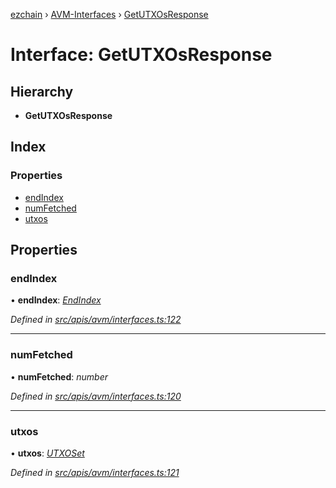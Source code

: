 [ezchain](../README.md) › [AVM-Interfaces](../modules/avm_interfaces.md) › [GetUTXOsResponse](avm_interfaces.getutxosresponse.md)

# Interface: GetUTXOsResponse

## Hierarchy

* **GetUTXOsResponse**

## Index

### Properties

* [endIndex](avm_interfaces.getutxosresponse.md#endindex)
* [numFetched](avm_interfaces.getutxosresponse.md#numfetched)
* [utxos](avm_interfaces.getutxosresponse.md#utxos)

## Properties

###  endIndex

• **endIndex**: *[EndIndex](avm_interfaces.endindex.md)*

*Defined in [src/apis/avm/interfaces.ts:122](https://github.com/EZChain-core/ezchainjs/blob/5511161/src/apis/avm/interfaces.ts#L122)*

___

###  numFetched

• **numFetched**: *number*

*Defined in [src/apis/avm/interfaces.ts:120](https://github.com/EZChain-core/ezchainjs/blob/5511161/src/apis/avm/interfaces.ts#L120)*

___

###  utxos

• **utxos**: *[UTXOSet](../classes/api_avm_utxos.utxoset.md)*

*Defined in [src/apis/avm/interfaces.ts:121](https://github.com/EZChain-core/ezchainjs/blob/5511161/src/apis/avm/interfaces.ts#L121)*
